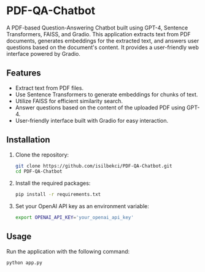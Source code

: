 # PDF-QA-Chatbot

A PDF-based Question-Answering Chatbot built using GPT-4, Sentence Transformers, FAISS, and Gradio. This application extracts text from PDF documents, generates embeddings for the extracted text, and answers user questions based on the document's content. It provides a user-friendly web interface powered by Gradio.

## Features

- Extract text from PDF files.
- Use Sentence Transformers to generate embeddings for chunks of text.
- Utilize FAISS for efficient similarity search.
- Answer questions based on the content of the uploaded PDF using GPT-4.
- User-friendly interface built with Gradio for easy interaction.

## Installation

1. Clone the repository:

    ```bash
    git clone https://github.com/isilbekci/PDF-QA-Chatbot.git
    cd PDF-QA-Chatbot
    ```

2. Install the required packages:

    ```bash
    pip install -r requirements.txt
    ```

3. Set your OpenAI API key as an environment variable:

    ```bash
    export OPENAI_API_KEY='your_openai_api_key'
    ```

## Usage

Run the application with the following command:

```bash
python app.py

